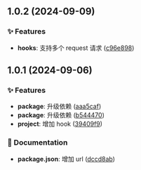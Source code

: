 

## 1.0.2 (2024-09-09)


### ✨ Features

* **hooks**: 支持多个 request 请求 ([c96e898](https://github.com/Gao-pw/useOnceRequest/commit/c96e898))

## 1.0.1 (2024-09-06)


### ✨ Features

* **package**: 升级依赖 ([aaa5caf](https://github.com/Gao-pw/useOnceRequest/commit/aaa5caf))
* **package**: 升级依赖 ([b544470](https://github.com/Gao-pw/useOnceRequest/commit/b544470))
* **project**: 增加 hook ([39409f9](https://github.com/Gao-pw/useOnceRequest/commit/39409f9))


### 📝 Documentation

* **package.json**: 增加 url ([dccd8ab](https://github.com/Gao-pw/useOnceRequest/commit/dccd8ab))